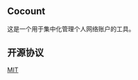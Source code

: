 ## Cocount
这是一个用于集中化管理个人网络账户的工具。

## 开源协议
[MIT](https://github.com/xiashuangxi/coconut/blob/master/LICENSE)
